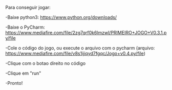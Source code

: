 Para conseguir jogar:

-Baixe python3: https://www.python.org/downloads/

-Baixe o PyCharm: https://www.mediafire.com/file/2zg7qrf0k6lmzwl/PRIMEIRO+JOGO+V0.3.1.py/file

-Cole o código do jogo, ou execute o arquivo com o pycharm (arquivo: https://www.mediafire.com/file/v8s1ijiqyd7fgqc/Jogo+v0.4.py/file)

-Clique com o botao direito no código

-Clique em "run"

-Pronto!
